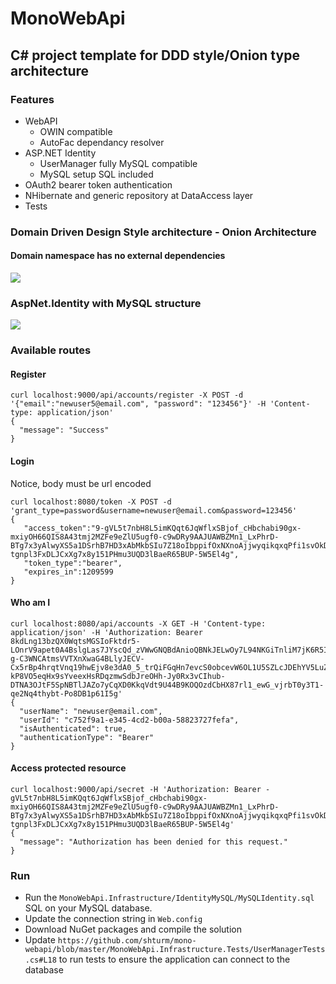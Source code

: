 # MonoWebApi
## C# project template for DDD style/Onion type architecture

### Features

* WebAPI
  * OWIN compatible
  * AutoFac dependancy resolver
* ASP.NET Identity
  * UserManager fully MySQL compatible
  * MySQL setup SQL included
* OAuth2 bearer token authentication
* NHibernate and generic repository at DataAccess layer
* Tests 

### Domain Driven Design Style architecture - Onion Architecture
#### Domain namespace has no external dependencies 

![](https://raw.githubusercontent.com/shturm/mono-webapi/master/DDDStyle-OnionArchitecture.png)

### AspNet.Identity with MySQL structure
![](https://raw.githubusercontent.com/shturm/mono-webapi/master/AspNet.Identity.MySQL.min.png)

### Available routes

#### Register
```
curl localhost:9000/api/accounts/register -X POST -d '{"email":"newuser5@email.com", "password": "123456"}' -H 'Content-type: application/json'
{
  "message": "Success"
}
```

#### Login
Notice, body must be url encoded
```
curl localhost:8080/token -X POST -d 'grant_type=password&username=newuser@email.com&password=123456'
{
   "access_token":"9-gVL5t7nbH8L5imKQqt6JqWflxSBjof_cHbchabi90gx-mxiyOH66QIS8A43tmj2MZFe9eZlU5ugf0-c9wDRy9AAJUAWBZMn1_LxPhrD-BTg7x3yAlwyXS5a1DSrhB7HD3xAbMkbSIu7Z18oIbppifOxNXnoAjjwyqikqxqPfi1svOkDmDKAGa7Bz_4PhYqxUnUiqMUn5Gmzh4B8dT_cCGeqkCRkpT2Bs9mYPgfDRR5zL3nu6wOthQB1cnzGp3g2hxnAnibz3Kf9pkOY7OHMlQsNAmT5pk1vuk7-tgnpl3FxDLJCxXg7x8y151PHmu3UQD3lBaeR65BUP-5W5El4g",
   "token_type":"bearer",
   "expires_in":1209599
}
```

#### Who am I
```
curl localhost:8080/api/accounts -X GET -H 'Content-type: application/json' -H 'Authorization: Bearer 8kdLng13bzQX0WqtsMGSIoFktdr5-LOnrV9apet0A4BslgLas7JYscQd_zVWwGNQBdAnioQBNkJELwOy7L94NKGiTnliM7jK6R5IgqX80DiaFXRqwfy3x4nS6DChRH81SqDPgRW9qifwYMyaIIDWhW3I8-g-C3WNCAtmsVVTXnXwaG4BLlyJECV-Cx5rBp4hrqtVnq19hwEjv8e3dA0_5_trQiFGqHn7evcS0obcevW6OL1U5SZLcJDEhYV5LuZKIFRjqHBN3FjSOYWBYxkgy1zMEZMfC819mEYbQv0m6yEGiCoXxV_Ii0IlLCLhUsmALuFNCbpruPtsItpWlanNqhyMaWS-kP8VO5eqHx9sYveexHsRDqzmwSdbJreOHh-Jy0Rx3vCIhub-DTNA3OJtF5SpNBTlJAZo7yCqXD0KkqVdt9U44B9KOQOzdCbHX87rl1_ewG_vjrbT0y3T1-qe2Nq4thybt-Po8DB1p61I5g'
{
  "userName": "newuser@email.com",
  "userId": "c752f9a1-e345-4cd2-b00a-58823727fefa",
  "isAuthenticated": true,
  "authenticationType": "Bearer"
}
```

#### Access protected resource
```
curl localhost:9000/api/secret -H 'Authorization: Bearer -gVL5t7nbH8L5imKQqt6JqWflxSBjof_cHbchabi90gx-mxiyOH66QIS8A43tmj2MZFe9eZlU5ugf0-c9wDRy9AAJUAWBZMn1_LxPhrD-BTg7x3yAlwyXS5a1DSrhB7HD3xAbMkbSIu7Z18oIbppifOxNXnoAjjwyqikqxqPfi1svOkDmDKAGa7Bz_4PhYqxUnUiqMUn5Gmzh4B8dT_cCGeqkCRkpT2Bs9mYPgfDRR5zL3nu6wOthQB1cnzGp3g2hxnAnibz3Kf9pkOY7OHMlQsNAmT5pk1vuk7-tgnpl3FxDLJCxXg7x8y151PHmu3UQD3lBaeR65BUP-5W5El4g'
{
  "message": "Authorization has been denied for this request."
}
```

### Run

* Run the `MonoWebApi.Infrastructure/IdentityMySQL/MySQLIdentity.sql` SQL on your MySQL database.
* Update the connection string in `Web.config`
* Download NuGet packages and compile the solution
* Update `https://github.com/shturm/mono-webapi/blob/master/MonoWebApi.Infrastructure.Tests/UserManagerTests.cs#L18` to run tests to ensure the application can connect to the database
